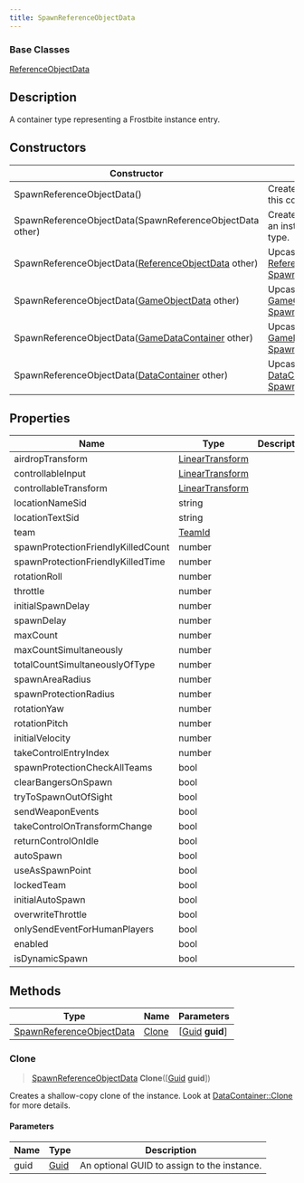 ```yaml
---
title: SpawnReferenceObjectData
---
```

### Base Classes

[ReferenceObjectData](ReferenceObjectData)

## Description

A container type representing a Frostbite instance entry.

## Constructors

| Constructor                                                                         | Description                                                                                                                             |
| ----------------------------------------------------------------------------------- | --------------------------------------------------------------------------------------------------------------------------------------- |
| SpawnReferenceObjectData()                                                          | Create a new instance of this container type.                                                                                           |
| SpawnReferenceObjectData(SpawnReferenceObjectData other)                            | Create a reference copy of an instance of the same type.                                                                                |
| SpawnReferenceObjectData([ReferenceObjectData](ReferenceObjectData) other)          | Upcast an instance of type [ReferenceObjectData](ReferenceObjectData) to [SpawnReferenceObjectData](SpawnReferenceObjectData).          |
| SpawnReferenceObjectData([GameObjectData](GameObjectData) other)                    | Upcast an instance of type [GameObjectData](GameObjectData) to [SpawnReferenceObjectData](SpawnReferenceObjectData).                    |
| SpawnReferenceObjectData([GameDataContainer](GameDataContainer) other)              | Upcast an instance of type [GameDataContainer](GameDataContainer) to [SpawnReferenceObjectData](SpawnReferenceObjectData).              |
| SpawnReferenceObjectData([DataContainer](/vext/ref/shared/class/datacontainer) other) | Upcast an instance of type [DataContainer](/vext/ref/shared/class/datacontainer) to [SpawnReferenceObjectData](SpawnReferenceObjectData). |

## Properties

| Name                               | Type                                                    | Description |
| ---------------------------------- | ------------------------------------------------------- | ----------- |
| airdropTransform                   | [LinearTransform](/vext/ref/shared/class/lineartransform) |             |
| controllableInput                  | [LinearTransform](/vext/ref/shared/class/lineartransform) |             |
| controllableTransform              | [LinearTransform](/vext/ref/shared/class/lineartransform) |             |
| locationNameSid                    | string                                                  |             |
| locationTextSid                    | string                                                  |             |
| team                               | [TeamId](TeamId)                                        |             |
| spawnProtectionFriendlyKilledCount | number                                                  |             |
| spawnProtectionFriendlyKilledTime  | number                                                  |             |
| rotationRoll                       | number                                                  |             |
| throttle                           | number                                                  |             |
| initialSpawnDelay                  | number                                                  |             |
| spawnDelay                         | number                                                  |             |
| maxCount                           | number                                                  |             |
| maxCountSimultaneously             | number                                                  |             |
| totalCountSimultaneouslyOfType     | number                                                  |             |
| spawnAreaRadius                    | number                                                  |             |
| spawnProtectionRadius              | number                                                  |             |
| rotationYaw                        | number                                                  |             |
| rotationPitch                      | number                                                  |             |
| initialVelocity                    | number                                                  |             |
| takeControlEntryIndex              | number                                                  |             |
| spawnProtectionCheckAllTeams       | bool                                                    |             |
| clearBangersOnSpawn                | bool                                                    |             |
| tryToSpawnOutOfSight               | bool                                                    |             |
| sendWeaponEvents                   | bool                                                    |             |
| takeControlOnTransformChange       | bool                                                    |             |
| returnControlOnIdle                | bool                                                    |             |
| autoSpawn                          | bool                                                    |             |
| useAsSpawnPoint                    | bool                                                    |             |
| lockedTeam                         | bool                                                    |             |
| initialAutoSpawn                   | bool                                                    |             |
| overwriteThrottle                  | bool                                                    |             |
| onlySendEventForHumanPlayers       | bool                                                    |             |
| enabled                            | bool                                                    |             |
| isDynamicSpawn                     | bool                                                    |             |

## Methods

| Type                                                 | Name            | Parameters                                     |
| ---------------------------------------------------- | --------------- | ---------------------------------------------- |
| [SpawnReferenceObjectData](SpawnReferenceObjectData) | [Clone](#clone) | \[[Guid](/vext/ref/shared/class/guid) **guid**\] |

### Clone

> [SpawnReferenceObjectData](SpawnReferenceObjectData) **Clone**(\[[Guid](/vext/ref/shared/class/guid) **guid**\])

Creates a shallow-copy clone of the instance. Look at [DataContainer::Clone](/vext/ref/shared/class/datacontainer#clone) for more details.

#### Parameters

| Name | Type         | Description                                 |
| ---- | ------------ | ------------------------------------------- |
| guid | [Guid](Guid) | An optional GUID to assign to the instance. |
